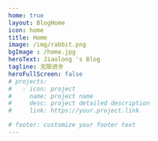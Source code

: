 ```yaml
---
home: true
layout: BlogHome
icon: home
title: Home
image: /img/rabbit.png
bgImage : /home.jpg
heroText: Jiaolong 's Blog
tagline: 无限进步
heroFullScreen: false
# projects:
#   - icon: project
#     name: project name
#     desc: project detailed description
#     link: https://your.project.link

# footer: customize your footer text
---
```



<style>
    
.blog-info-wrapper{
    display:unset;
}

</style>
